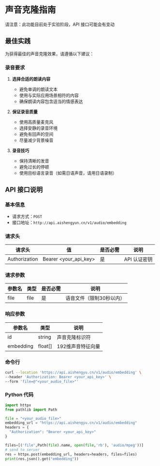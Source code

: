 # 声音克隆指南

<p class="alert alert-warning">请注意：此功能目前处于实验阶段，API 接口可能会有变动</p>

## 最佳实践

为获得最佳的声音克隆效果，请遵循以下建议：

### 录音要求
1. **选择合适的朗读内容**
   - 避免单调的朗读文本
   - 使用与实际应用场景相符的内容
   - 确保朗读内容包含适当的情感表达

2. **保证录音质量**
   - 使用高质量麦克风
   - 选择安静的录音环境
   - 避免有回声的空间
   - 尽量减少背景噪音

3. **录音技巧**
   - 保持清晰的发音
   - 避免过长的停顿
   - 使用目标语言录音（如需日语声音，请用日语录制）

## API 接口说明

### 基本信息
- 请求方式：`POST`
- 接口地址：`http://api.aishengyun.cn/v1/audio/embedding`

### 请求头
| 请求头 | 值 | 是否必需 | 说明 |
|--------|-----|----------|------|
| Authorization | Bearer <your_api_key> | 是 | API 认证密钥 |

### 请求参数
| 参数名 | 类型 | 是否必需 | 说明 |
|--------|------|----------|------|
| file | file | 是 | 语音文件（限制30秒以内） |

### 响应参数
| 参数名 | 类型 | 说明 |
|--------|------|------|
| id | string | 声音克隆标识符 |
| embedding | float[] | 192维声音特征向量 |

### 命令行

```bash
curl --location 'https://api.aishengyu.cn/v1/audio/embedding' \
--header 'Authorization: Bearer <your_api_key>' \
--form 'file=@"<your_audio_file>"'
```

### Python 代码

```python
import httpx
from pathlib import Path

file = "<your_audio_file>"
embedding_url = "https://api.aishengyu.cn/v1/audio/embedding"
headers = {
  "Authorization": "Bearer <your_api_key>"
}

files=[('file',Path(file).name, open(file,'rb'), 'audio/mpeg'))]
# send to server
res = httpx.post(embedding_url, headers=headers, files=files)
print(res.json().get("embedding"))

```

